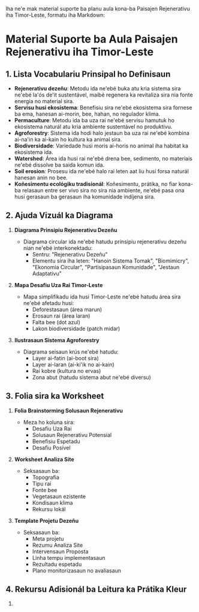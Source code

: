 Iha ne'e mak material suporte ba planu aula kona-ba Paisajen Rejenerativu iha Timor-Leste, formatu iha Markdown:

# Material Suporte ba Aula Paisajen Rejenerativu iha Timor-Leste

## 1. Lista Vocabulariu Prinsipal ho Definisaun

- **Rejenerativu dezeñu**: Metodu ida ne'ebé buka atu kria sistema sira ne'ebé la'ós de'it sustentável, maibé regenera ka revitaliza sira nia fonte energia no material sira.
- **Servisu husi ekosistema**: Benefisiu sira ne'ebé ekosistema sira fornese ba ema, hanesan ai-morin, bee, hahan, no regulador klima.
- **Permaculture**: Metodu ida ba uza rai ne'ebé servisu hamutuk ho ekosistema naturál atu kria ambiente sustentável no produktivu.
- **Agroforestry**: Sistema ida hodi halo jestaun ba uza rai ne'ebé kombina ai-na'in ka ai-kain ho kultura ka animal sira.
- **Biodiversidade**: Variedade husi moris ai-horis no animal iha habitat ka ekosistema ida.
- **Watershed**: Área ida husi rai ne'ebé drena bee, sedimento, no materiais ne'ebé dissolve ba saida komun ida.
- **Soil erosion**: Prosesu ida ne'ebé halo rai leten aat liu husi forsa naturál hanesan anin no bee.
- **Koñesimentu ecológiku tradisionál**: Koñesimentu, prátika, no fiar kona-ba relasaun entre ser vivo sira no sira nia ambiente, ne'ebé pasa ona husi gerasaun ba gerasaun iha komunidade indíjena sira.

## 2. Ajuda Vizuál ka Diagrama

1. **Diagrama Prinsipiu Rejenerativu Dezeñu**
   - Diagrama circular ida ne'ebé hatudu prinsipiu rejenerativu dezeñu nian ne'ebé interkonektadu:
     - Sentru: "Rejenerativu Dezeñu"
     - Elementu sira iha leten: "Hanoin Sistema Tomak", "Biomimicry", "Ekonomia Circular", "Partisipasaun Komunidade", "Jestaun Adaptativu"

2. **Mapa Desafiu Uza Rai Timor-Leste**
   - Mapa simplifikadu ida husi Timor-Leste ne'ebé hatudu área sira ne'ebé afetadu husi:
     - Deforestasaun (área marun)
     - Erosaun rai (área laran)
     - Falta bee (dot azul)
     - Lakon biodiversidade (patch midar)

3. **Ilustrasaun Sistema Agroforestry**
   - Diagrama seisaun krús ne'ebé hatudu:
     - Layer ai-fatin (ai-boot sira)
     - Layer ai-laran (ai-ki'ik no ai-kain)
     - Rai kobre (kultura no ervas)
     - Zona abut (hatudu sistema abut ne'ebé diversu)

## 3. Folia sira ka Worksheet

1. **Folia Brainstorming Solusaun Rejenerativu**
   - Meza ho koluna sira:
     - Desafiu Uza Rai
     - Solusaun Rejenerativu Potensial
     - Benefisiu Espetadu
     - Desafiu Posível

2. **Worksheet Analiza Site**
   - Seksasaun ba:
     - Topografia
     - Tipu rai
     - Fonte bee
     - Vegetasaun ezistente
     - Kondisaun klima
     - Rekursu lokál

3. **Template Projetu Dezeñu**
   - Seksasaun ba:
     - Meta projetu
     - Rezumu Analiza Site
     - Intervensaun Proposta
     - Linha tempu implementasaun
     - Rezultadu espetadu
     - Plano monitorizasaun no avaliasaun

## 4. Rekursu Adisionál ba Leitura ka Prátika Kleur

1.